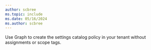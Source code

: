 ```yaml
---
author: scbree
ms.topic: include
ms.date: 05/16/2024
ms.author: scbree
---
```

Use Graph to create the settings catalog policy in your tenant without assignments or scope tags.
